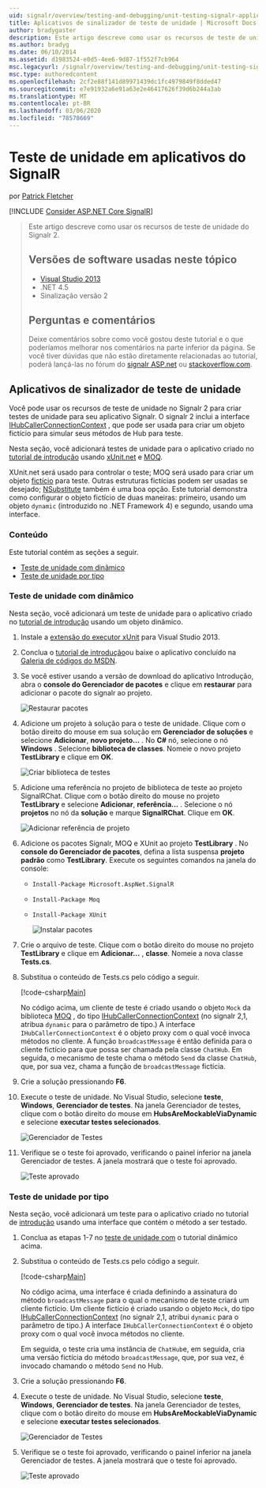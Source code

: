 ```yaml
---
uid: signalr/overview/testing-and-debugging/unit-testing-signalr-applications
title: Aplicativos de sinalizador de teste de unidade | Microsoft Docs
author: bradygaster
description: Este artigo descreve como usar os recursos de teste de unidade do Signalr 2,0.
ms.author: bradyg
ms.date: 06/10/2014
ms.assetid: d1983524-e0d5-4ee6-9d87-1f552f7cb964
msc.legacyurl: /signalr/overview/testing-and-debugging/unit-testing-signalr-applications
msc.type: authoredcontent
ms.openlocfilehash: 2cf2e88f141d89971439dc1fc4979849f8dded47
ms.sourcegitcommit: e7e91932a6e91a63e2e46417626f39d6b244a3ab
ms.translationtype: MT
ms.contentlocale: pt-BR
ms.lasthandoff: 03/06/2020
ms.locfileid: "78578669"
---
```

# <a name="unit-testing-signalr-applications"></a>Teste de unidade em aplicativos do SignalR

por [Patrick Fletcher](https://github.com/pfletcher)

[!INCLUDE [Consider ASP.NET Core SignalR](~/includes/signalr/signalr-version-disambiguation.md)]

> Este artigo descreve como usar os recursos de teste de unidade do Signalr 2.
>
> ## <a name="software-versions-used-in-this-topic"></a>Versões de software usadas neste tópico
>
>
> - [Visual Studio 2013](https://my.visualstudio.com/Downloads?q=visual%20studio%202013)
> - .NET 4.5
> - Sinalização versão 2
>
>
>
> ## <a name="questions-and-comments"></a>Perguntas e comentários
>
> Deixe comentários sobre como você gostou deste tutorial e o que poderíamos melhorar nos comentários na parte inferior da página. Se você tiver dúvidas que não estão diretamente relacionadas ao tutorial, poderá lançá-las no fórum do [signalr ASP.net](https://forums.asp.net/1254.aspx/1?ASP+NET+SignalR) ou [stackoverflow.com](http://stackoverflow.com/).

<a id="unit"></a>
## <a name="unit-testing-signalr-applications"></a>Aplicativos de sinalizador de teste de unidade

Você pode usar os recursos de teste de unidade no Signalr 2 para criar testes de unidade para seu aplicativo Signalr. O signalr 2 inclui a interface [IHubCallerConnectionContext](https://msdn.microsoft.com/library/microsoft.aspnet.signalr.hubs.ihubcallerconnectioncontext(v=vs.118).aspx) , que pode ser usada para criar um objeto fictício para simular seus métodos de Hub para teste.

Nesta seção, você adicionará testes de unidade para o aplicativo criado no [tutorial de introdução](../getting-started/tutorial-getting-started-with-signalr.md) usando [xUnit.net](https://github.com/xunit/xunit) e [MOQ](https://github.com/Moq/moq4).

XUnit.net será usado para controlar o teste; MOQ será usado para criar um objeto [fictício](http://en.wikipedia.org/wiki/Mock_object) para teste. Outras estruturas fictícias podem ser usadas se desejado; [NSubstitute](http://nsubstitute.github.io/) também é uma boa opção. Este tutorial demonstra como configurar o objeto fictício de duas maneiras: primeiro, usando um objeto `dynamic` (introduzido no .NET Framework 4) e segundo, usando uma interface.

### <a name="contents"></a>Conteúdo

Este tutorial contém as seções a seguir.

- [Teste de unidade com dinâmico](#dynamic)
- [Teste de unidade por tipo](#type)

<a id="dynamic"></a>
### <a name="unit-testing-with-dynamic"></a>Teste de unidade com dinâmico

Nesta seção, você adicionará um teste de unidade para o aplicativo criado no [tutorial de introdução](../getting-started/tutorial-getting-started-with-signalr.md) usando um objeto dinâmico.

1. Instale a [extensão do executor xUnit](https://visualstudiogallery.msdn.microsoft.com/463c5987-f82b-46c8-a97e-b1cde42b9099) para Visual Studio 2013.
2. Conclua o [tutorial de introdução](../getting-started/tutorial-getting-started-with-signalr.md)ou baixe o aplicativo concluído na [Galeria de códigos do MSDN](https://code.msdn.microsoft.com/SignalR-Getting-Started-b9d18aa9).
3. Se você estiver usando a versão de download do aplicativo Introdução, abra o **console do Gerenciador de pacotes** e clique em **restaurar** para adicionar o pacote do signalr ao projeto.

    ![Restaurar pacotes](unit-testing-signalr-applications/_static/image1.png)
4. Adicione um projeto à solução para o teste de unidade. Clique com o botão direito do mouse em sua solução em **Gerenciador de soluções** e selecione **Adicionar**, **novo projeto...** . No **C#** nó, selecione o nó **Windows** . Selecione **biblioteca de classes**. Nomeie o novo projeto **TestLibrary** e clique em **OK**.

    ![Criar biblioteca de testes](unit-testing-signalr-applications/_static/image2.png)
5. Adicione uma referência no projeto de biblioteca de teste ao projeto SignalRChat. Clique com o botão direito do mouse no projeto **TestLibrary** e selecione **Adicionar**, **referência...** . Selecione o nó **projetos** no nó da **solução** e marque **SignalRChat**. Clique em **OK**.

    ![Adicionar referência de projeto](unit-testing-signalr-applications/_static/image3.png)
6. Adicione os pacotes Signalr, MOQ e XUnit ao projeto **TestLibrary** . No **console do Gerenciador de pacotes**, defina a lista suspensa **projeto padrão** como **TestLibrary**. Execute os seguintes comandos na janela do console:

   - `Install-Package Microsoft.AspNet.SignalR`
   - `Install-Package Moq`
   - `Install-Package XUnit`

     ![Instalar pacotes](unit-testing-signalr-applications/_static/image4.png)
7. Crie o arquivo de teste. Clique com o botão direito do mouse no projeto **TestLibrary** e clique em **Adicionar...** , **classe**. Nomeie a nova classe **Tests.cs**.
8. Substitua o conteúdo de Tests.cs pelo código a seguir.

    [!code-csharp[Main](unit-testing-signalr-applications/samples/sample1.cs)]

    No código acima, um cliente de teste é criado usando o objeto `Mock` da biblioteca [MOQ](https://github.com/Moq/moq4) , do tipo [IHubCallerConnectionContext](https://msdn.microsoft.com/library/microsoft.aspnet.signalr.hubs.ihubcallerconnectioncontext(v=vs.118).aspx) (no signalr 2,1, atribua `dynamic` para o parâmetro de tipo.) A interface `IHubCallerConnectionContext` é o objeto proxy com o qual você invoca métodos no cliente. A função `broadcastMessage` é então definida para o cliente fictício para que possa ser chamada pela classe `ChatHub`. Em seguida, o mecanismo de teste chama o método `Send` da classe `ChatHub`, que, por sua vez, chama a função de `broadcastMessage` fictícia.
9. Crie a solução pressionando **F6**.
10. Execute o teste de unidade. No Visual Studio, selecione **teste**, **Windows**, **Gerenciador de testes**. Na janela Gerenciador de testes, clique com o botão direito do mouse em **HubsAreMockableViaDynamic** e selecione **executar testes selecionados**.

    ![Gerenciador de Testes](unit-testing-signalr-applications/_static/image5.png)
11. Verifique se o teste foi aprovado, verificando o painel inferior na janela Gerenciador de testes. A janela mostrará que o teste foi aprovado.

    ![Teste aprovado](unit-testing-signalr-applications/_static/image6.png)

<a id="type"></a>
### <a name="unit-testing-by-type"></a>Teste de unidade por tipo

Nesta seção, você adicionará um teste para o aplicativo criado no tutorial de [introdução](../getting-started/tutorial-getting-started-with-signalr.md) usando uma interface que contém o método a ser testado.

1. Conclua as etapas 1-7 no [teste de unidade com](#dynamic) o tutorial dinâmico acima.
2. Substitua o conteúdo de Tests.cs pelo código a seguir.

    [!code-csharp[Main](unit-testing-signalr-applications/samples/sample2.cs)]

    No código acima, uma interface é criada definindo a assinatura do método `broadcastMessage` para o qual o mecanismo de teste criará um cliente fictício. Um cliente fictício é criado usando o objeto `Mock`, do tipo [IHubCallerConnectionContext](https://msdn.microsoft.com/library/microsoft.aspnet.signalr.hubs.ihubcallerconnectioncontext(v=vs.118).aspx) (no signalr 2,1, atribui `dynamic` para o parâmetro de tipo.) A interface `IHubCallerConnectionContext` é o objeto proxy com o qual você invoca métodos no cliente.

    Em seguida, o teste cria uma instância de `ChatHub`e, em seguida, cria uma versão fictícia do método `broadcastMessage`, que, por sua vez, é invocado chamando o método `Send` no Hub.
3. Crie a solução pressionando **F6**.
4. Execute o teste de unidade. No Visual Studio, selecione **teste**, **Windows**, **Gerenciador de testes**. Na janela Gerenciador de testes, clique com o botão direito do mouse em **HubsAreMockableViaDynamic** e selecione **executar testes selecionados**.

    ![Gerenciador de Testes](unit-testing-signalr-applications/_static/image7.png)
5. Verifique se o teste foi aprovado, verificando o painel inferior na janela Gerenciador de testes. A janela mostrará que o teste foi aprovado.

    ![Teste aprovado](unit-testing-signalr-applications/_static/image8.png)
